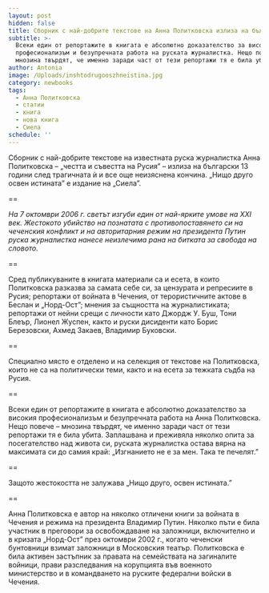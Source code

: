 ```yaml
---
layout: post
hidden: false
title: Сборник с най-добрите текстове на Анна Политковска излиза на български
subtitle: >-
  Всеки един от репортажите в книгата е абсолютно доказателство за високия
  професионализъм и безупречната работа на руската журналистка. Нещо повече –
  мнозина твърдят, че именно заради част от тези репортажи тя е била убита
author: Antonia
image: /Uploads/inshtodrugooszhneistina.jpg
category: newbooks
tags:
  - Анна Политковска
  - статии
  - книга
  - нова книга
  - Сиела
schedule: ''
---
```

Сборник с най-добрите текстове на известната руска журналистка Анна Политковска – „честта и съвестта на Русия” – излиза на български 13 години след трагичната ѝ и все още неизяснена кончина. „Нищо друго освен истината” е издание на „Сиела”.

\==

_На 7 октомври 2006 г. светът изгуби един от най-ярките умове на XXI век. Жестокото убийство на познатата с противопоставянето си на чеченския конфликт и на авторитарния режим на президента Путин руска журналистка нанесе неизлечима рана на битката за свобода на словото._

\==

Сред публикуваните в книгата материали са и есета, в които Политковска разказва за самата себе си, за цензурата и репресиите в Русия; репортажи от войната в Чечения, от терористичните актове в Беслан и „Норд-Ост”; мнения за същността на журналистиката; репортажи от нейни срещи с личности като Джордж У. Буш, Тони Блеър, Лионел Жуспен, както и руски дисиденти като Борис Березовски, Ахмед Закаев, Владимир Буковски.

\==

Специално място е отделено и на селекция от текстове на Политковска, които не са на политически теми, както и на есета за тежката съдба на Русия.

\==

Всеки един от репортажите в книгата е абсолютно доказателство за високия професионализъм и безупречната работа на Анна Политковска. Нещо повече – мнозина твърдят, че именно заради част от тези репортажи тя е била убита. Заплашвана и преживяла няколко опита за посегателство над живота си, руската журналистка остава вярна на максимата си до самия край: „Изгнанието не е за мен. Така те печелят.”

\==

Защото жестокостта не залужава „Нищо друго, освен истината.”

\==

Анна Политковска е автор на няколко отличени книги за войната в Чечeния и режима на президента Владимир Путин. Няколко пъти е била участник в преговори за освобождаване на заложници, включително и в кризата „Норд-Ост” през октомври 2002 г., когато чеченски бунтовници взимат заложници в Московския театър. Политковска е била активен застъпник за правата на семействата на загиналите войници, прави разследвания на корупцията във военното министерство и в командването на руските федерални войски в Чечения.
